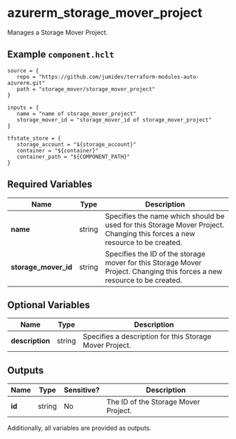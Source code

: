 # azurerm_storage_mover_project

Manages a Storage Mover Project.

## Example `component.hclt`

```hcl
source = {
   repo = "https://github.com/jumidev/terraform-modules-auto-azurerm.git" 
   path = "storage_mover/storage_mover_project" 
}

inputs = {
   name = "name of storage_mover_project" 
   storage_mover_id = "storage_mover_id of storage_mover_project" 
}

tfstate_store = {
   storage_account = "${storage_account}" 
   container = "${container}" 
   container_path = "${COMPONENT_PATH}" 
}

```

## Required Variables

| Name | Type |  Description |
| ---- | --------- |  ----------- |
| **name** | string |  Specifies the name which should be used for this Storage Mover Project. Changing this forces a new resource to be created. | 
| **storage_mover_id** | string |  Specifies the ID of the storage mover for this Storage Mover Project. Changing this forces a new resource to be created. | 

## Optional Variables

| Name | Type |  Description |
| ---- | --------- |  ----------- |
| **description** | string |  Specifies a description for this Storage Mover Project. | 



## Outputs

| Name | Type | Sensitive? | Description |
| ---- | ---- | --------- | --------- |
| **id** | string | No  | The ID of the Storage Mover Project. | 

Additionally, all variables are provided as outputs.
